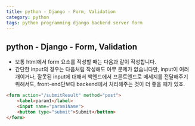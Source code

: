 ```yaml
---
title: python - Django - Form, Validation
category: python
tags: python programming django backend server form
---
```


## python - Django - Form, Validation

- 보통 html에서 form 요소를 작성할 때는 다음과 같이 작성합니다.
- 간단한 input의 경우는 다음처럼 작성해도 아무 문제가 없습니다만, input이 여러 개이거나, 잘못된 input에 대해서 백엔드에서 프론트엔드로 메세지를 전달해주기 위해서도, front-end단보다 backend에서 처리해주는 것이 더 좋을 때가 있죠.

```html
<form action="/submitResult" method="post">
    <label>param1</label>
    <input name="param1Name">
    <button type="submit">Submit</button>
</form>
```